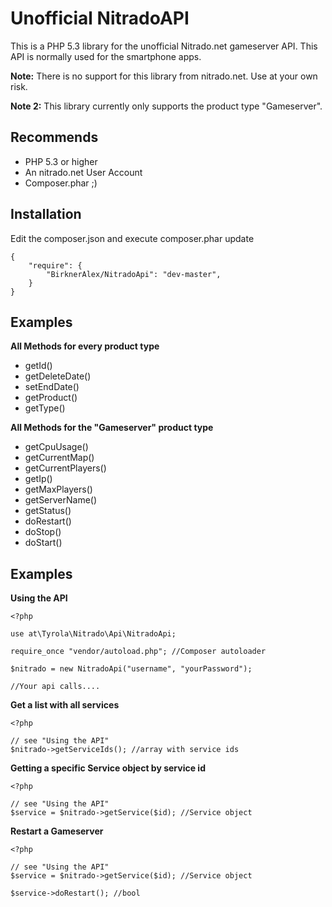 Unofficial NitradoAPI
=====================

This is a PHP 5.3 library for the unofficial Nitrado.net gameserver API. This API is normally used for the smartphone apps.

**Note:** There is no support for this library from nitrado.net. Use at your own risk.

**Note 2:** This library currently only supports the product type "Gameserver".

Recommends
---------

* PHP 5.3 or higher
* An nitrado.net User Account
* Composer.phar ;)

Installation
------------

Edit the composer.json and execute composer.phar update
```
{
    "require": {
        "BirknerAlex/NitradoApi": "dev-master",
    }
}
```

Examples
--------

**All Methods for every product type**

* getId()
* getDeleteDate()
* setEndDate()
* getProduct()
* getType()

**All Methods for the "Gameserver" product type**

* getCpuUsage()
* getCurrentMap()
* getCurrentPlayers()
* getIp()
* getMaxPlayers()
* getServerName()
* getStatus()
* doRestart()
* doStop()
* doStart()


Examples
--------

**Using the API**
```
<?php

use at\Tyrola\Nitrado\Api\NitradoApi;

require_once "vendor/autoload.php"; //Composer autoloader

$nitrado = new NitradoApi("username", "yourPassword");

//Your api calls....

```

**Get a list with all services**
```
<?php

// see "Using the API"
$nitrado->getServiceIds(); //array with service ids

```

**Getting a specific Service object by service id**
```
<?php

// see "Using the API"
$service = $nitrado->getService($id); //Service object

```

**Restart a Gameserver**
```
<?php

// see "Using the API"
$service = $nitrado->getService($id); //Service object

$service->doRestart(); //bool

```